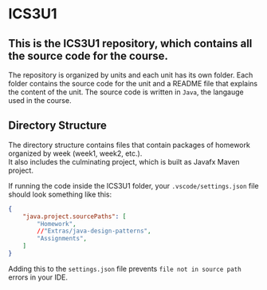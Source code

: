 # ICS3U1 
This is the ICS3U1 repository, which contains all the source code for the course.
---
The repository is organized by units and each unit has its own folder.
Each folder contains the source code for the unit and a README file that explains the content of the unit.
The source code is written in `Java`, the langauge used in the course.

## Directory Structure
The directory structure contains files that contain packages of homework organized by week (week1, week2, etc.).  
It also includes the culminating project, which is built as Javafx Maven project.

If running the code inside the ICS3U1 folder, your `.vscode/settings.json` file should look something like this:
```json
{
    "java.project.sourcePaths": [
        "Homework",
        //"Extras/java-design-patterns",
        "Assignments",
    ]
}
```
Adding this to the `settings.json` file prevents `file not in source path` errors in your IDE.
